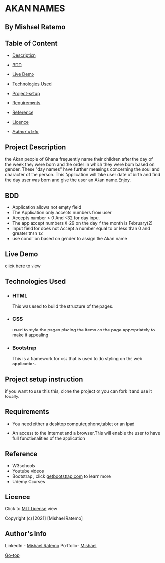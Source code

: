 # AKAN NAMES
## By Mishael Ratemo


## Table of Content

+ [Description](#description)
+ [BDD](##BDD)

+ [Live Demo](#live-demo)
+ [Technologies Used](#technology-used)

+ [Project-setup](#setup)
+ [Requirements](#requirements)
+ [Reference](#reference)
+ [Licence](#licence)
+ [Author's Info](#author-Info)

## Project Description
the Akan people of Ghana frequently name their children 
after the day of the week they were born and the order in 
which they were born based on gender. These "day names" have further meanings
concerning the soul and character of the person.  This Application will take
user date of birth and find the day user was born and give the user an Akan name.Enjoy.

## BDD 
* Application allows not empty field
* The Application only accepts numbers from user
* Accepts number > 0 And <32 for day input
* The app accept numbers 0-29 on the day if the month is February(2)
* Input field for does not Accept a number equal to or less than 0 and greater than 12
* use condition based on gender to assign the Akan name

 ## Live Demo
 click [here]() to view 


 ## Technologies Used
* ### HTML 
     This was used to build the structure of the pages.
* ### CSS 
     used to style the pages placing the items on the page appropriately to make it appealing 
* ### Bootstrap 
     This is a framework for css that is used to do  styling on the web application.

 ## Project setup instruction
 if you want to use this this, clone the project or you can fork it and use it locally.
 
## Requirements

* You need either a desktop computer,phone,tablet or an Ipad

* An access to the Internet and a browser.This will enable the user to have full functionalities of the application


## Reference
* W3schools
* Youtube  videos
* Bootstrap , click  [getbootstrap.com](https://getbootstrap.com/) to learn more
* Udemy Courses

## Licence

Click to  [MIT License](LICENCE) view

Copyright (c) [2021] [Mishael Ratemo] 

## Author's Info

LinkedIn - [Mishael Ratemo](www.linkedin.com/in/mishael-mosoti-37b786161/)
Portfolio- [Mishael](https://mishaelratemo.github.io/my_portfolio/)

[Go-top](#MyPortfolio)